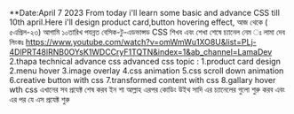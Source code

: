 **Date:April 7 2023
From today i'll learn some basic and advance CSS till 10th april.Here i'll design product card,button hovering effect, 
আজ থেকে ( ৫এপ্রিল-২৩) আগামি ১০তারিখ পযন্নত বেসিক-টু-এডভান্সড CSS শিখব এবং শেখা শেষে
চ্যানেল নেম ঃ লামা দেব
লিংকঃ https://www.youtube.com/watch?v=omWmWu1XO8U&list=PLj-4DlPRT48lRNB0OYsK1WDCCryF1TQTN&index=1&ab_channel=LamaDev
2.thapa technical advance css
advanced css topic :
1.product card design
2.menu hover
3.image overlay
4.css animation
5.css scroll down animation
6.creative button with css
7.transformed content with css
8.gallary hover wth css
এখানের সব প্রযেক্ট শেষ করব ইন শা আল্লাহ এরপর কোডিং উইথ সাদি এর চ্যানেলের গুলো শুরু করব এবং 
এর পর যে এস প্রযেক্ট শুরু 
